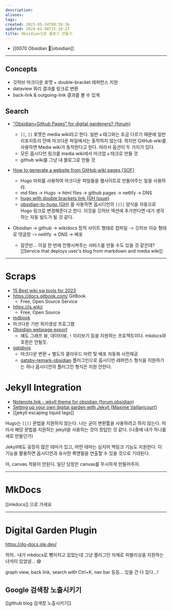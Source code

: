 ```yaml
---
description:
aliases: 
tags: 
created: 2023-05-24T09:26:36
updated: 2024-01-08T15:18:23
title: Obsidian으로 블로그 만들기
---
```

- [[0070 Obsidian 💎|obsidian]]
---

## Concepts

- 깃허브 마크다운 포맷 + double-bracket 레퍼런스 지원
- dataview 쿼리 결과를 링크로 변환
- back-link & outgoing-link 결과를 볼 수 있게

## Search

- ["Obsidian+Github Pages" for digital gardeners? {forum}](https://forum.obsidian.md/t/obsidian-github-pages-for-digital-gardeners/2622)
  - `[[`, `]]` 포맷은 media wiki라고 한다. 일반 `a` 태그와는 조금 다르기 때문에 일반 리포지토리 안에 마크다운 파일에서는 동작하지 않는대. 하지만 GitHub wiki를 사용하면 Media wiki가 동작한다고 한다. 따라서 옵션이 두 가지가 있다.
  - 모든 옵시디언 링크를 media wiki에서 마크업 `a` 태크로 만들 것
  - github wiki를 그냥 내 블로그로 만들 것

- [How to generate a website from GitHub wiki pages {SOF}](https://stackoverflow.com/questions/16753586/how-to-generate-a-website-from-github-wiki-pages)
  - Hugo 따위를 사용하여 마크다운 파일들을 웹사이트로 만들어주는 일을 사용하라.
  - md files -> Hugo -> html files -> github pages -> netlify -> DNS
  - [hugo with double brackets link {GH Issue}](https://github.com/gohugoio/hugo/issues/3606)
  - [obsidian-to-hugo {GH}](https://github.com/devidw/obsidian-to-hugo) 를 사용하면 옵시디언의 `[[]]` 양식을 자동으로 Hugo 링크로 변경해준다고 한다. 이것을 깃허브 액션에 추가한다면 내가 생각하는 자동 빌드가 될 것 같다.

- Obsidian -> github -> wikidocs 정적 사이트 형태로 컴파일  -> 깃허브 이슈 형태로 댓글창  -> netlify -> DNS -> 배포
  - 잠깐만... 이걸 한 번에 진행시켜주는 서비스를 만들 수도 있을 것 같은데? [[Service that deploys user's blog from markdown and media wiki]]

___

# Scraps

- [15 Best wiki sw tools for 2023](https://document360.com/blog/wiki-software/)
- <https://docs.gitbook.com/> GitBook
  - Free, Open Source Service
- <https://js.wiki/>
  - Free, Open Source
- [mdbook](https://rust-lang.github.io/mdBook/)
- 마크다운 기반 위키생성 프로그램
- [Obsidian webpage export](https://github.com/KosmosisDire/obsidian-webpage-export)
	- 얘도 그래프 뷰, 데이터뷰, `!` 미리보기 등을 지원하는 프로젝트이다. mkdocs와 호환은 안될듯.
- [gatsbyjs](https://www.gatsbyjs.com/docs/tutorial/getting-started/part-1/)
	- 마크다운 변환 + 별도의 클라우드 마련 및 배포 자동화 사전제공
	- [gatsby-remark-obsidian](https://www.gatsbyjs.com/plugins/gatsby-remark-obsidian/) 플러그인으로 옵시디언 레퍼런스 형식을 지원하기는 하나 옵시디언의 플러그인 형식은 지원 안한다.

# Jekyll Integration

- [Notenote.link - jekyll theme for obsidian {forum.obsidian}](https://forum.obsidian.md/t/notenote-link-publish-your-obsidian-notes-with-jekyll-for-free/7951)
- [Setting up your own digital garden with Jekyll {Maxime Vaillancourt}](https://maximevaillancourt.com/blog/setting-up-your-own-digital-garden-with-jekyll)
- [[jekyll escaping liquid tags]]

Hugo는 `[[]]` 문법을 지원하지 않는다. 나는 굳이 변환툴을 사용하려고 하지 않는다. 따라서 해당 문법을 지원하는 jekyll을 사용하는 것이 정답인 것 같다. (나중에 내가 하나를 새로 만들던가)

Jekyll에도 굉장히 많은 테마가 있고, 어떤 테마는 심지어 백링크 기능도 지원한다. 이 기능을 활용하면 옵시디언과 유사한 룩앤필을 연출할 수 있을 것으로 기대된다.

아, canvas 적용이 안된다. 일단 당장은 canvas를 무시하게 만들어주자.
___

# MkDocs

[[mkdocs]] 으로 가세요

___

# Digital Garden Plugin

<https://dg-docs.ole.dev/>

허허.. 내가 mkdocs로 뺑이치고 있었는데 그냥 플러그인 자체로 퍼블리싱을 지원하는 녀석이 있었넹... 😅

graph view, back link, search with Ctrl+K, nav bar 등등... 있을 건 다 있다...!

## Google 검색창 노출시키기

[[github blog 검색창 노출시키기]]
